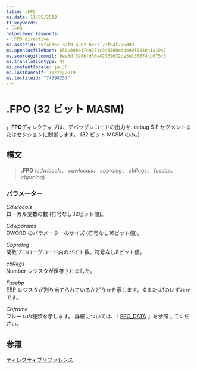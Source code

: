 ```yaml
---
title: .FPO
ms.date: 11/05/2019
f1_keywords:
- .FPO
helpviewer_keywords:
- .FPO directive
ms.assetid: 35f4cd61-32f9-4262-b657-73f04f775d09
ms.openlocfilehash: 650c69be17c9271c343360edbb90f093841a1047
ms.sourcegitcommit: 9ee5df398bfd30a42739632de3e165874cb675c3
ms.translationtype: MT
ms.contentlocale: ja-JP
ms.lasthandoff: 11/22/2019
ms.locfileid: "74398257"
---
```

# <a name="fpo-32-bit-masm"></a>.FPO (32 ビット MASM)

**。FPO**ディレクティブは、デバッグレコードの出力を. debug $ F セグメントまたはセクションに制御します。 (32 ビット MASM のみ。)

## <a name="syntax"></a>構文

> **.FPO** (*cdwlocals*、 *cdwlocals*、 *cbprolog*、 *cbRegs*、 *fusebp*、 *cbprolog*)

### <a name="parameters"></a>パラメーター

*Cdwlocals*\
ローカル変数の数 (符号なし32ビット値)。

*Cdwparams*\
DWORD のパラメーターのサイズ (符号なし16ビット値)。

*Cbprolog*\
関数プロローグコード内のバイト数。符号なし8ビット値。

*cbRegs*\
Number レジスタが保存されました。

*Fusebp*\
EBP レジスタが割り当てられているかどうかを示します。 0または1のいずれかです。

*Cbframe*\
フレームの種類を示します。  詳細については、「 [FPO_DATA](/windows/win32/api/winnt/ns-winnt-fpo_data) 」を参照してください。

## <a name="see-also"></a>参照

[ディレクティブリファレンス](directives-reference.md)
